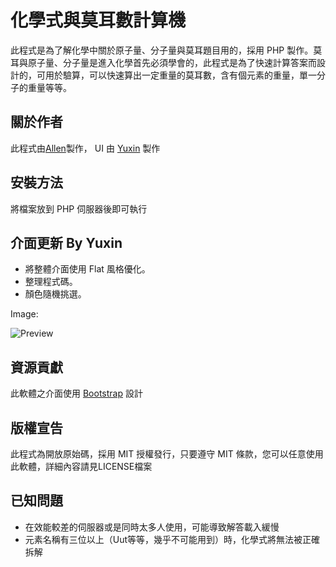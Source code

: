 化學式與莫耳數計算機
====================
此程式是為了解化學中關於原子量、分子量與莫耳題目用的，採用 PHP 製作。莫耳與原子量、分子量是進入化學首先必須學會的，此程式是為了快速計算答案而設計的，可用於驗算，可以快速算出一定重量的莫耳數，含有個元素的重量，單一分子的重量等等。

關於作者
--------------------
此程式由[Allen](http://allenchou.cc/)製作， UI 由 [Yuxin](http://fundesigner.net) 製作

安裝方法
--------------------
將檔案放到 PHP 伺服器後即可執行

介面更新 By Yuxin
--------------------
* 將整體介面使用 Flat 風格優化。
* 整理程式碼。
* 顏色隨機挑選。

Image:

![Preview](https://i.imgur.com/jA3C22c.png)

資源貢獻
--------------------
此軟體之介面使用 [Bootstrap](http://getbootstrap.com/) 設計

版權宣告
--------------------
此程式為開放原始碼，採用 MIT 授權發行，只要遵守 MIT 條款，您可以任意使用此軟體，詳細內容請見LICENSE檔案


已知問題
--------------------
* 在效能較差的伺服器或是同時太多人使用，可能導致解答載入緩慢
* 元素名稱有三位以上（Uut等等，幾乎不可能用到）時，化學式將無法被正確拆解
